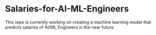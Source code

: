 # Salaries-for-AI-ML-Engineers
This repo is currently working on creating a machine learning model that predicts salaries of AI/ML Engineers in the near future
